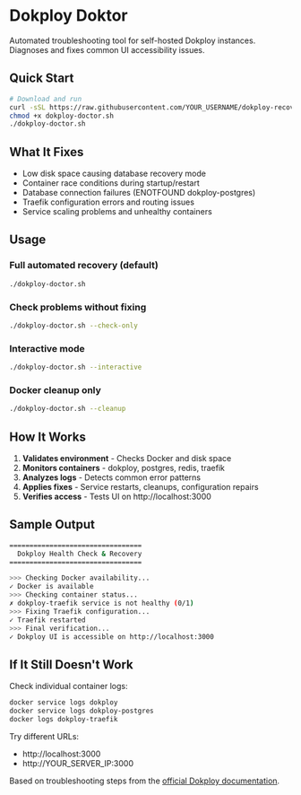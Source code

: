 # Dokploy Doktor

Automated troubleshooting tool for self-hosted Dokploy instances. Diagnoses and fixes common UI accessibility issues.

## Quick Start

```bash
# Download and run
curl -sSL https://raw.githubusercontent.com/YOUR_USERNAME/dokploy-recovery/main/dokploy-doctor.sh -o dokploy-doctor.sh
chmod +x dokploy-doctor.sh
./dokploy-doctor.sh
```

## What It Fixes

- Low disk space causing database recovery mode
- Container race conditions during startup/restart  
- Database connection failures (ENOTFOUND dokploy-postgres)
- Traefik configuration errors and routing issues
- Service scaling problems and unhealthy containers

## Usage

### Full automated recovery (default)
```bash
./dokploy-doctor.sh
```

### Check problems without fixing
```bash
./dokploy-doctor.sh --check-only
```

### Interactive mode
```bash
./dokploy-doctor.sh --interactive
```

### Docker cleanup only
```bash
./dokploy-doctor.sh --cleanup
```

## How It Works

1. **Validates environment** - Checks Docker and disk space
2. **Monitors containers** - dokploy, postgres, redis, traefik
3. **Analyzes logs** - Detects common error patterns
4. **Applies fixes** - Service restarts, cleanups, configuration repairs
5. **Verifies access** - Tests UI on http://localhost:3000

## Sample Output

```bash
=================================
  Dokploy Health Check & Recovery
=================================

>>> Checking Docker availability...
✓ Docker is available
>>> Checking container status...
✗ dokploy-traefik service is not healthy (0/1)
>>> Fixing Traefik configuration...
✓ Traefik restarted
>>> Final verification...
✓ Dokploy UI is accessible on http://localhost:3000
```

## If It Still Doesn't Work

Check individual container logs:
```bash
docker service logs dokploy
docker service logs dokploy-postgres  
docker logs dokploy-traefik
```

Try different URLs:
- http://localhost:3000
- http://YOUR_SERVER_IP:3000

Based on troubleshooting steps from the [official Dokploy documentation](https://dokploy.com/docs/troubleshooting).
